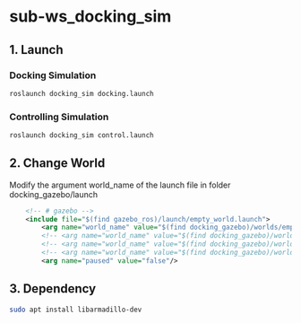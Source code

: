 # sub-ws_docking_sim

## 1. Launch

### Docking Simulation

```bash
roslaunch docking_sim docking.launch
```

### Controlling Simulation

```bash
roslaunch docking_sim control.launch
```

## 2. Change World

Modify the argument world_name of the launch file in folder docking_gazebo/launch

```xml
    <!-- # gazebo -->
    <include file="$(find gazebo_ros)/launch/empty_world.launch">
        <arg name="world_name" value="$(find docking_gazebo)/worlds/empty.world" />
        <!-- <arg name="world_name" value="$(find docking_gazebo)/worlds/cloister.world" /> -->
        <!-- <arg name="world_name" value="$(find docking_gazebo)/worlds/shelf.world" /> -->
        <!-- <arg name="world_name" value="$(find docking_gazebo)/worlds/playpen-3.world" /> -->
        <arg name="paused" value="false"/>

```

## 3. Dependency

```bash
sudo apt install libarmadillo-dev
```

